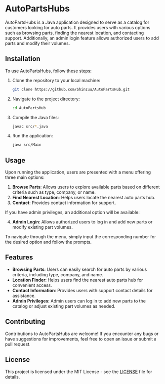 # AutoPartsHubs

AutoPartsHubs is a Java application designed to serve as a catalog for customers looking for auto parts. It provides users with various options such as browsing parts, finding the nearest location, and contacting support. Additionally, an admin login feature allows authorized users to add parts and modify their volumes.

## Installation

To use AutoPartsHubs, follow these steps:

1. Clone the repository to your local machine:

    ```bash
    git clone https://github.com/Shinzuu/AutoPartsHub.git
    ```

2. Navigate to the project directory:

    ```bash
    cd AutoPartsHub
    ```

3. Compile the Java files:

    ```bash
    javac src/*.java
    ```

4. Run the application:

    ```bash
    java src/Main
    ```

## Usage

Upon running the application, users are presented with a menu offering three main options:

1. **Browse Parts**: Allows users to explore available parts based on different criteria such as type, company, or name.
2. **Find Nearest Location**: Helps users locate the nearest auto parts hub.
3. **Contact**: Provides contact information for support.

If you have admin privileges, an additional option will be available:

4. **Admin Login**: Allows authorized users to log in and add new parts or modify existing part volumes.

To navigate through the menu, simply input the corresponding number for the desired option and follow the prompts.

## Features

- **Browsing Parts**: Users can easily search for auto parts by various criteria, including type, company, and name.
- **Location Finder**: Helps users find the nearest auto parts hub for convenient access.
- **Contact Information**: Provides users with support contact details for assistance.
- **Admin Privileges**: Admin users can log in to add new parts to the catalog or adjust existing part volumes as needed.

## Contributing

Contributions to AutoPartsHubs are welcome! If you encounter any bugs or have suggestions for improvements, feel free to open an issue or submit a pull request.

## License

This project is licensed under the MIT License - see the [LICENSE](LICENSE) file for details.
